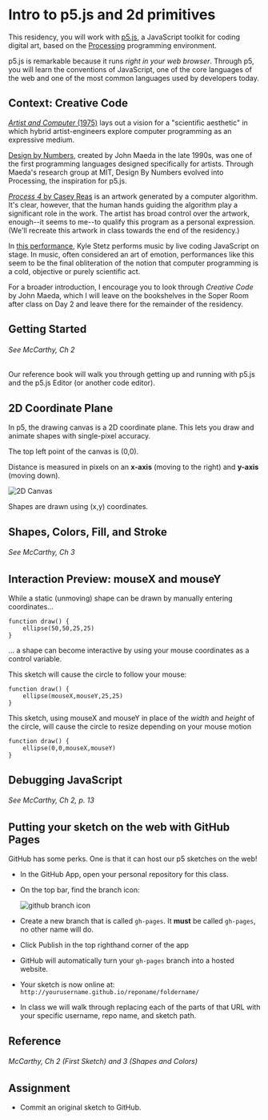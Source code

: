 # Intro to p5.js and 2d primitives 

This residency, you will work with [p5.js](http://p5js.org), a JavaScript toolkit for coding digital art, based on the [Processing](http://processing.org) programming environment. 

p5.js is remarkable because it runs *right in your web browser*. Through p5, you will learn the conventions of JavaScript, one of the core languages of the web and one of the most common languages used by developers today.


## Context: Creative Code

[*Artist and Computer* (1975)](http://www.atariarchives.org/artist/) lays out a vision for a "scientific aesthetic" in which hybrid artist-engineers explore computer programming as an expressive medium.

[Design by Numbers](https://vimeo.com/72611093), created by John Maeda in the late 1990s, was one of the first programming languages designed specifically for artists. Through Maeda's research group at MIT, Design By Numbers evolved into Processing, the inspiration for p5.js.

[*Process 4* by Casey Reas](http://thecreatorsproject-images.vice.com/videos/images/000/000/164/caseyreas_original.jpg?1xw:0.48xh;*,*&resize=1200:*) is an artwork generated by a computer algorithm. It's clear, however, that the human hands guiding the algorithm play a significant role in the work. The artist has broad control over the artwork, enough--it seems to me--to qualify this program as a personal expression. (We'll recreate this artwork in class towards the end of the residency.)

In [this performance](http://medias.ircam.fr/x6b4e2d), Kyle Stetz performs music by live coding JavaScript on stage. In music, often considered an art of emotion, performances like this seem to be the final obliteration of the notion that computer programming is a cold, objective or purely scientific act.

For a broader introduction, I encourage you to look through *Creative Code* by John Maeda, which I will leave on the bookshelves in the Soper Room after class on Day 2 and leave there for the remainder of the residency.


## Getting Started

###### See McCarthy, Ch 2

Our reference book will walk you through getting up and running with p5.js and the p5.js Editor (or another code editor).






## 2D Coordinate Plane

In p5, the drawing canvas is a 2D coordinate plane. This lets you draw and animate shapes with single-pixel accuracy.

The top left point of the canvas is (0,0). 

Distance is measured in pixels on an **x-axis** (moving to the right) and **y-axis** (moving down).

![2D Canvas](../images/2dplane.png)

Shapes are drawn using (x,y) coordinates.


## Shapes, Colors, Fill, and Stroke

###### See McCarthy, Ch 3


## Interaction Preview: mouseX and mouseY

While a static (unmoving) shape can be drawn by manually entering coordinates...

```
function draw() {
	ellipse(50,50,25,25)
}
```

... a shape can become interactive by using your mouse coordinates as a control variable.

This sketch will cause the circle to follow your mouse:

```
function draw() {
	ellipse(mouseX,mouseY,25,25)
}
```

This sketch, using mouseX and mouseY in place of the *width* and *height* of the circle, will cause the circle to resize depending on your mouse motion

```
function draw() {
	ellipse(0,0,mouseX,mouseY)
}
```



## Debugging JavaScript

###### See McCarthy, Ch 2, p. 13


## Putting your sketch on the web with GitHub Pages

GitHub has some perks. One is that it can host our p5 sketches on the web!

* In the GitHub App, open your personal repository for this class.
* On the top bar, find the branch icon: 

   ![github branch icon](images/git-branch-512.png)

* Create a new branch that is called `gh-pages`. It **must** be called `gh-pages`, no other name will do.
* Click Publish in the top righthand corner of the app
* GitHub will automatically turn your `gh-pages` branch into a hosted website.
* Your sketch is now online at: `http://yourusername.github.io/reponame/foldername/`
* In class we will walk through replacing each of the parts of that URL with your specific username, repo name, and sketch path.







## Reference

###### McCarthy, Ch 2 (First Sketch) and 3 (Shapes and Colors)


## Assignment

- Commit an original sketch to GitHub.
